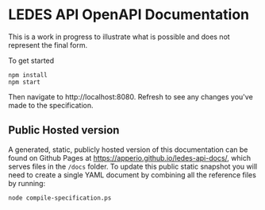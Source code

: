# LEDES API OpenAPI Documentation

This is a work in progress to illustrate what is possible and does not represent the final form.

To get started

```
npm install
npm start
```

Then navigate to http://localhost:8080. Refresh to see any changes you've made to the specification.

## Public Hosted version

A generated, static, publicly hosted version of this documentation can be found on Github Pages at https://apperio.github.io/ledes-api-docs/, which serves files in the `/docs` folder. To update this public static snapshot you will need to create a single YAML document by combining all the reference files by running:

```
node compile-specification.ps
```

